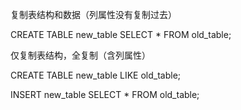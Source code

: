 复制表结构和数据（列属性没有复制过去）

CREATE TABLE new_table SELECT * FROM old_table;

仅复制表结构，全复制（含列属性）

CREATE TABLE new_table LIKE old_table;

INSERT new_table SELECT * FROM old_table;

